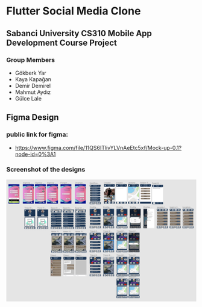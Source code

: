 # Flutter Social Media Clone
## Sabanci University CS310 Mobile App Development Course Project
### Group Members
  - Gökberk Yar
  - Kaya Kapağan
  - Demir Demirel
  - Mahmut Aydız
  - Gülce Lale

## Figma Design
### public link for figma:
  - https://www.figma.com/file/11QS6ITlivYLVnAeEtc5xf/Mock-up-0.1?node-id=0%3A1
### Screenshot of the designs
![alt text](https://github.com/Flutter-Social-Media-Clone/Flutter-Social-Media-Clone/blob/main/images/figma_flutter_design.png)
